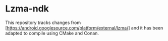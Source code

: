 # Lzma-ndk

This repository tracks changes from [https://android.googlesource.com/platform/external/lzma/] and it has been adapted to compile using CMake and Conan.
